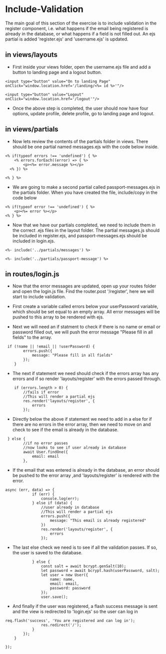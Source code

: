 # Include-Validation

The main goal of this section of the exercise is to include validation in the register component, i.e. what happens if the email being registered is already in the database, or what happens if a field is not filled out. An ejs partial is added 'register.ejs' and 'username.ejs' is updated.

## in views/layouts

- First inside your views folder, open the username.ejs file and add a button to landing page and a logout button.

```
<input type="button" value="On to landing Page" onClick="window.location.href='/landing/<%= id %>'"/>

<input type="button" value="Logout" onClick="window.location.href='/logout'"/>
```

- Once the above step is completed, the user should now have four options, update profile, delete profile, go to landing page and logout.

## in views/partials

- Now lets review the contents of the partials folder in views. There should be one partial named messages.ejs with the code below inside.

```
<% if(typeof errors !== 'undefined') { %>
    <% errors.forEach((error) => { %>
        <p><%= error.message %></p>
  <% }) %>

<% } %>

```

- We are going to make a second partial called passport-messages.ejs in the partials folder. When you have created the file, include/copy in the code below

```
<% if(typeof error !== 'undefined') { %>
    <p><%= error %></p>
<% } %>

```

- Now that we have our partials completed, we need to include them in the correct .ejs files in the layout folder. The partial messages.js should be included in register.ejs, and passport-messages.ejs should be included in login.ejs.

```
<%- include('../partials/messages') %>
```

```
<%- include('../partials/passport-message') %>
```

## in routes/login.js

- Now that the error messages are updated, open up your routes folder and open the login.js file. Find the router.post '/register', here we will start to include validation.

- First create a variable called errors below your userPassword variable, which should be set equal to an empty array. All error messages will be pushed to this array to be rendered with ejs.

- Next we will need an if statment to check if there is no name or email or password filled out, we will push the error message "Please fill in all fields" to the array.

```
 if (!name || !email || !userPassword) {
        errors.push({
            message: "Please fill in all fields"
        });
    }
```

- The next if statement we need should check if the errors array has any errors and if so render 'layouts/register' with the errors passed through.

```
    if (errors.length > 0) {
        //fails if error
        //This will render a partial ejs
        res.render('layouts/register', {
            errors
        });
```

- Directly below the above if statement we need to add in a else for if there are no errors in the error array, then we need to move on and check to see if the email is already in the database.

```
 } else {
        //if no error passes
        //now looks to see if user already in database
        await User.findOne({
            email: email
        },
```

- If the email that was entered is already in the database, an error should be pushed to the error array ,and 'layouts/register' is rendered with the error.

```
async (err, data) => {
            if (err) {
                console.log(err);
            } else if (data) {
                //user already in database
                //This will render a partial ejs
                errors.push({
                    message: "This email is already registered"
                })
                res.render('layouts/register', {
                    errors
                });
```

- The last else check we need is to see if all the validation passes. If so, the user is saved to the database.

```
            } else {
                const salt = await bcrypt.genSalt(10);
                let password = await bcrypt.hash(userPassword, salt);
                let user = new User({
                    name: name,
                    email: email,
                    password: password
                });
                user.save();
```

- And finally if the user was registered, a flash success message is sent and the view is redirected to 'login.ejs' so the user can log in

````
req.flash('success', 'You are registered and can log in');
                res.redirect('/');
            }
        });
    }

});
````